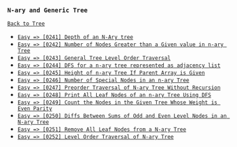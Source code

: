 ### `N-ary and Generic Tree`

[`Back to Tree`](../16-tree.md)

* [`Easy => [0241] Depth of an N-Ary tree`]()
* [`Easy => [0242] Number of Nodes Greater than a Given value in n-ary Tree`]()
* [`Easy => [0243] General Tree Level Order Traversal`]()
* [`Easy => [0244] DFS for a n-ary tree represented as adjacency list`]()
* [`Easy => [0245] Height of n-ary Tree If Parent Array is Given`]()
* [`Easy => [0246] Number of Special Nodes in an n-ary Tree`]()
* [`Easy => [0247] Preorder Traversal of N-ary Tree Without Recursion`]()
* [`Easy => [0248] Print All Leaf Nodes of an n-ary Tree Using DFS`]()
* [`Easy => [0249] Count the Nodes in the Given Tree Whose Weight is Even Parity`]()
* [`Easy => [0250] Diffs Between Sums of Odd and Even Level Nodes in an N-ary Tree`]()
* [`Easy => [0251] Remove All Leaf Nodes from a N-ary Tree`]()
* [`Easy => [0252] Level Order Traversal of N-ary Tree`]()
